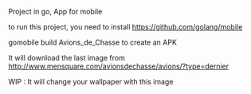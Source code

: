 Project in go, App for mobile

to run this project, you need to install https://github.com/golang/mobile

gomobile build Avions_de_Chasse to create an APK

It will download the last image from http://www.mensquare.com/avionsdechasse/avions/?type=dernier

WIP : It will change your wallpaper with this image
